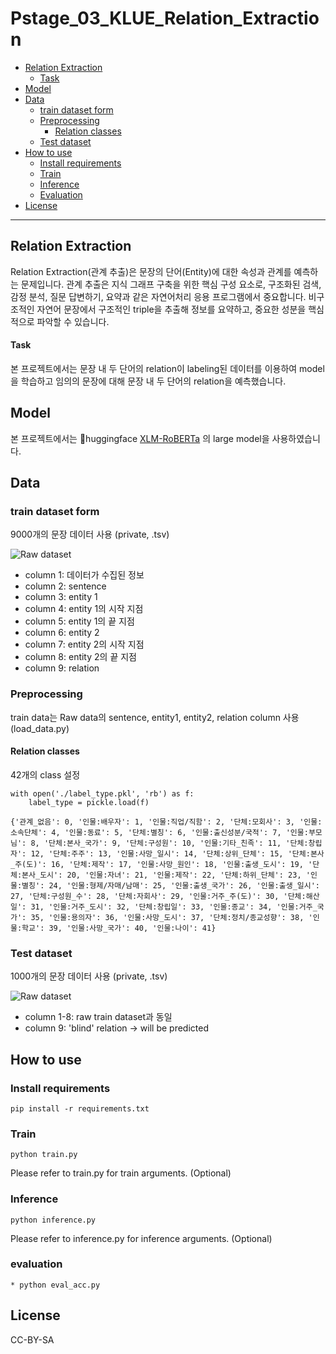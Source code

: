 
# Pstage_03_KLUE_Relation_Extraction

- [Relation Extraction](#relation-extraction)
  - [Task](#Task)
- [Model](#model)
- [Data](#data)
  - [train dataset form](#train-dataset-form)
  - [Preprocessing](#preprocessing)
    - [Relation classes](#relation-classes)
  - [Test dataset](#test-dataset)
- [How to use](#how-to-use)
  - [Install requirements](#install-requirements)
  - [Train](#train)
  - [Inference](#inference)
  - [Evaluation](#evaluation)
- [License](#license)

---

## Relation Extraction
Relation Extraction(관계 추출)은 문장의 단어(Entity)에 대한 속성과 관계를 예측하는 문제입니다. 관계 추출은 지식 그래프 구축을 위한 핵심 구성 요소로, 구조화된 검색, 감정 분석, 질문 답변하기, 요약과 같은 자연어처리 응용 프로그램에서 중요합니다. 비구조적인 자연어 문장에서 구조적인 triple을 추출해 정보를 요약하고, 중요한 성분을 핵심적으로 파악할 수 있습니다.
#### Task
본 프로젝트에서는 문장 내 두 단어의 relation이 labeling된 데이터를 이용하여 model을 학습하고 임의의 문장에 대해 문장 내 두 단어의 relation을 예측했습니다.  

## Model
본 프로젝트에서는 🤗huggingface [XLM-RoBERTa](https://huggingface.co/transformers/model_doc/xlmroberta.html) 의 large model을 사용하였습니다.

## Data
### train dataset form
9000개의 문장 데이터 사용 (private, .tsv)

![Raw dataset](https://user-images.githubusercontent.com/77161691/115668486-1fd41200-a382-11eb-950e-ad1d1340f769.png)

* column 1: 데이터가 수집된 정보
* column 2: sentence
* column 3: entity 1
* column 4: entity 1의 시작 지점
* column 5: entity 1의 끝 지점
* column 6: entity 2
* column 7: entity 2의 시작 지점
* column 8: entity 2의 끝 지점
* column 9: relation

### Preprocessing
train data는 Raw data의 sentence, entity1, entity2, relation column 사용 (load_data.py)

#### Relation classes
42개의 class 설정
```
with open('./label_type.pkl', 'rb') as f:
    label_type = pickle.load(f)

{'관계_없음': 0, '인물:배우자': 1, '인물:직업/직함': 2, '단체:모회사': 3, '인물:소속단체': 4, '인물:동료': 5, '단체:별칭': 6, '인물:출신성분/국적': 7, '인물:부모님': 8, '단체:본사_국가': 9, '단체:구성원': 10, '인물:기타_친족': 11, '단체:창립자': 12, '단체:주주': 13, '인물:사망_일시': 14, '단체:상위_단체': 15, '단체:본사_주(도)': 16, '단체:제작': 17, '인물:사망_원인': 18, '인물:출생_도시': 19, '단체:본사_도시': 20, '인물:자녀': 21, '인물:제작': 22, '단체:하위_단체': 23, '인물:별칭': 24, '인물:형제/자매/남매': 25, '인물:출생_국가': 26, '인물:출생_일시': 27, '단체:구성원_수': 28, '단체:자회사': 29, '인물:거주_주(도)': 30, '단체:해산일': 31, '인물:거주_도시': 32, '단체:창립일': 33, '인물:종교': 34, '인물:거주_국가': 35, '인물:용의자': 36, '인물:사망_도시': 37, '단체:정치/종교성향': 38, '인물:학교': 39, '인물:사망_국가': 40, '인물:나이': 41} 
```

### Test dataset
1000개의 문장 데이터 사용 (private, .tsv)

![Raw dataset](https://user-images.githubusercontent.com/77161691/115676003-1f3f7980-a38a-11eb-9f3d-23b772b19fd2.png)

* column 1-8: raw train dataset과 동일
* column 9: 'blind' relation -> will be predicted

## How to use
### Install requirements
```
pip install -r requirements.txt
```

### Train
```
python train.py
```
Please refer to train.py for train arguments. (Optional)

### Inference
```
python inference.py
```
Please refer to inference.py for inference arguments. (Optional)

### evaluation
```
* python eval_acc.py
```

## License
CC-BY-SA
